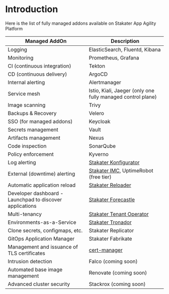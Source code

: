 # Introduction

Here is the list of fully managed addons available on Stakater App Agility Platform

Managed AddOn |	Description
--- | --- 
Logging |	ElasticSearch, Fluentd, Kibana
Monitoring | Prometheus, Grafana
CI (continuous integration) | Tekton
CD (continuous delivery) | ArgoCD
Internal alerting | Alertmanager
Service mesh | Istio, Kiali, Jaeger (only one fully managed control plane)
Image scanning | Trivy
Backups & Recovery | Velero
SSO (for managed addons) | Keycloak
Secrets management | Vault
Artifacts management | Nexus
Code inspection | SonarQube
Policy enforcement | Kyverno
Log alerting | [Stakater Konfigurator](https://github.com/stakater/Konfigurator)
External (downtime) alerting | [Stakater IMC](https://github.com/stakater/IngressMonitorController), UptimeRobot (free tier)
Automatic application reload | [Stakater Reloader](https://github.com/stakater/Reloader)
Developer dashboard - Launchpad to discover applications | [Stakater Forecastle](https://github.com/stakater/Forecastle)
Multi-tenancy | [Stakater Tenant Operator](https://docs.cloud.stakater.com/content/sre/tenant-operator/overview.html)
Environments-as-a-Service | [Stakater Tronador](https://docs.cloud.stakater.com/content/sre/tronador/overview.html)
Clone secrets, configmaps, etc. | Stakater Replicator
GitOps Application Manager | Stakater Fabrikate
Management and issuance of TLS certificates | [cert-manager](https://github.com/jetstack/cert-manager)
Intrusion detection | Falco (coming soon)
Automated base image management | Renovate (coming soon)
Advanced cluster security | Stackrox (coming soon)
